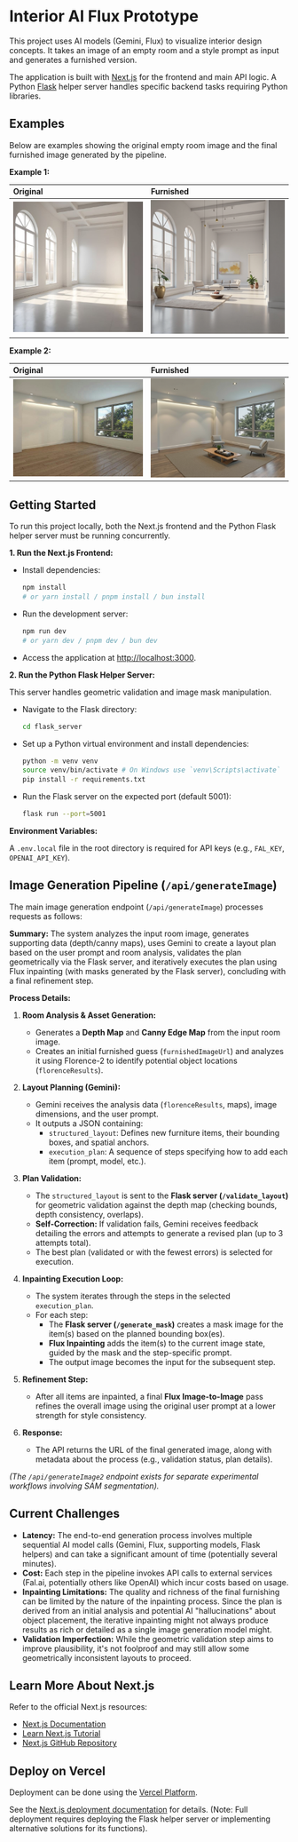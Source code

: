 # Interior AI Flux Prototype

This project uses AI models (Gemini, Flux) to visualize interior design concepts. It takes an image of an empty room and a style prompt as input and generates a furnished version.

The application is built with [Next.js](https://nextjs.org) for the frontend and main API logic. A Python [Flask](https://flask.palletsprojects.com/) helper server handles specific backend tasks requiring Python libraries.

## Examples

Below are examples showing the original empty room image and the final furnished image generated by the pipeline.

**Example 1:**

| Original                       | Furnished                          |
| :----------------------------- | :--------------------------------- |
| <img src="public/demo-photos/original-image1.png" alt="Original Image 1" width="400"> | <img src="public/demo-photos/after-image1.png" alt="Furnished Image 1" width="400"> |

**Example 2:**

| Original                       | Furnished                          |
| :----------------------------- | :--------------------------------- |
| <img src="public/demo-photos/original-image2.jpeg" alt="Original Image 2" width="400"> | <img src="public/demo-photos/after-image2.png" alt="Furnished Image 2" width="400"> |

## Getting Started

To run this project locally, both the Next.js frontend and the Python Flask helper server must be running concurrently.

**1. Run the Next.js Frontend:**

*   Install dependencies:
    ```bash
    npm install
    # or yarn install / pnpm install / bun install
    ```
*   Run the development server:
    ```bash
    npm run dev
    # or yarn dev / pnpm dev / bun dev
    ```
*   Access the application at [http://localhost:3000](http://localhost:3000).

**2. Run the Python Flask Helper Server:**

This server handles geometric validation and image mask manipulation.

*   Navigate to the Flask directory:
    ```bash
    cd flask_server
    ```
*   Set up a Python virtual environment and install dependencies:
    ```bash
    python -m venv venv
    source venv/bin/activate # On Windows use `venv\Scripts\activate`
    pip install -r requirements.txt
    ```
*   Run the Flask server on the expected port (default 5001):
    ```bash
    flask run --port=5001
    ```

**Environment Variables:**

A `.env.local` file in the root directory is required for API keys (e.g., `FAL_KEY`, `OPENAI_API_KEY`).

## Image Generation Pipeline (`/api/generateImage`)

The main image generation endpoint (`/api/generateImage`) processes requests as follows:

**Summary:** The system analyzes the input room image, generates supporting data (depth/canny maps), uses Gemini to create a layout plan based on the user prompt and room analysis, validates the plan geometrically via the Flask server, and iteratively executes the plan using Flux inpainting (with masks generated by the Flask server), concluding with a final refinement step.

**Process Details:**

1.  **Room Analysis & Asset Generation:**
    *   Generates a **Depth Map** and **Canny Edge Map** from the input room image.
    *   Creates an initial furnished guess (`furnishedImageUrl`) and analyzes it using Florence-2 to identify potential object locations (`florenceResults`).

2.  **Layout Planning (Gemini):**
    *   Gemini receives the analysis data (`florenceResults`, maps), image dimensions, and the user prompt.
    *   It outputs a JSON containing:
        *   `structured_layout`: Defines new furniture items, their bounding boxes, and spatial anchors.
        *   `execution_plan`: A sequence of steps specifying how to add each item (prompt, model, etc.).

3.  **Plan Validation:**
    *   The `structured_layout` is sent to the **Flask server (`/validate_layout`)** for geometric validation against the depth map (checking bounds, depth consistency, overlaps).
    *   **Self-Correction:** If validation fails, Gemini receives feedback detailing the errors and attempts to generate a revised plan (up to 3 attempts total).
    *   The best plan (validated or with the fewest errors) is selected for execution.

4.  **Inpainting Execution Loop:**
    *   The system iterates through the steps in the selected `execution_plan`.
    *   For each step:
        *   The **Flask server (`/generate_mask`)** creates a mask image for the item(s) based on the planned bounding box(es).
        *   **Flux Inpainting** adds the item(s) to the current image state, guided by the mask and the step-specific prompt.
        *   The output image becomes the input for the subsequent step.

5.  **Refinement Step:**
    *   After all items are inpainted, a final **Flux Image-to-Image** pass refines the overall image using the original user prompt at a lower strength for style consistency.

6.  **Response:**
    *   The API returns the URL of the final generated image, along with metadata about the process (e.g., validation status, plan details).

*(The `/api/generateImage2` endpoint exists for separate experimental workflows involving SAM segmentation).*

## Current Challenges

*   **Latency:** The end-to-end generation process involves multiple sequential AI model calls (Gemini, Flux, supporting models, Flask helpers) and can take a significant amount of time (potentially several minutes).
*   **Cost:** Each step in the pipeline invokes API calls to external services (Fal.ai, potentially others like OpenAI) which incur costs based on usage.
*   **Inpainting Limitations:** The quality and richness of the final furnishing can be limited by the nature of the inpainting process. Since the plan is derived from an initial analysis and potential AI "hallucinations" about object placement, the iterative inpainting might not always produce results as rich or detailed as a single image generation model might.
*   **Validation Imperfection:** While the geometric validation step aims to improve plausibility, it's not foolproof and may still allow some geometrically inconsistent layouts to proceed.

## Learn More About Next.js

Refer to the official Next.js resources:

- [Next.js Documentation](https://nextjs.org/docs)
- [Learn Next.js Tutorial](https://nextjs.org/learn)
- [Next.js GitHub Repository](https://github.com/vercel/next.js)

## Deploy on Vercel

Deployment can be done using the [Vercel Platform](https://vercel.com/new?utm_medium=default-template&filter=next.js&utm_source=create-next-app&utm_campaign=create-next-app-readme).

See the [Next.js deployment documentation](https://nextjs.org/docs/app/building-your-application/deploying) for details.
(Note: Full deployment requires deploying the Flask helper server or implementing alternative solutions for its functions).
